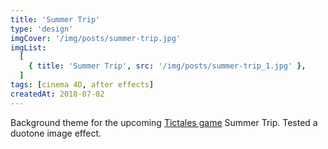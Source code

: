 ```yaml
---
title: 'Summer Trip'
type: 'design'
imgCover: '/img/posts/summer-trip.jpg'
imgList:
  [
    { title: 'Summer Trip', src: '/img/posts/summer-trip_1.jpg' },
  ]
tags: [cinema 4D, after effects]
createdAt: 2018-07-02
---
```


Background theme for the upcoming [Tictales game](https://tictales.com) Summer Trip. Tested a duotone image effect.
<!--more-->